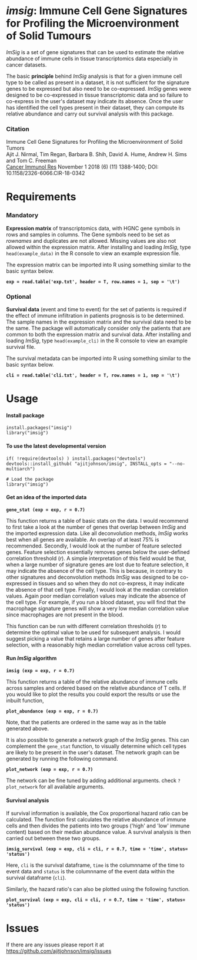 # *imsig*: Immune Cell Gene Signatures for Profiling the Microenvironment of Solid Tumours

*ImSig* is a set of gene signatures that can be used to estimate the relative abundance of immune cells in tissue transcriptomics data especially in cancer datasets.

The basic **principle** behind *ImSig* analysis is that for a given immune cell type to be called as present in a dataset, it is not sufficient for the signature genes to be expressed but also need to be co-expressed. *ImSig* genes were designed to be co-expressed in tissue transcriptomic data and so failure to co-express in the user's dataset may indicate its absence. Once the user has identified the cell types present in their dataset, they can compute its relative abundance and carry out survival analysis with this package.

### Citation
Immune Cell Gene Signatures for Profiling the Microenvironment of Solid Tumors <br>
Ajit J. Nirmal, Tim Regan, Barbara B. Shih, David A. Hume, Andrew H. Sims and Tom C. Freeman <br>
[Cancer Immunol Res](https://cancerimmunolres.aacrjournals.org/content/6/11/1388) November 1 2018 (6) (11) 1388-1400; DOI: 10.1158/2326-6066.CIR-18-0342 <br>

# Requirements
### Mandatory
**Expression matrix** of transcriptomics data, with HGNC gene symbols in rows and samples in columns. The Gene symbols need to be set as *rownames* and duplicates are not allowed. Missing values are also not allowed within the expression matrix. After installing and loading *ImSig*, type `head(example_data)` in the R console to view an example expression file.

The expression matrix can be imported into R using something similar to the basic syntax below. 

**`exp = read.table('exp.txt', header = T, row.names = 1, sep = '\t')`**

### Optional
**Survival data** (event and time to event) for the set of patients is required if the effect of immune infiltration in patients prognosis is to be determined. The sample names in the expression matrix and the survival data need to be the same. The package will automatically consider only the patients that are common to both the expression matrix and survival data. After installing and loading *ImSig*, type `head(example_cli)` in the R console to view an example survival file.

The survival metadata can be imported into R using something similar to the basic syntax below.

**`cli = read.table('cli.txt', header = T, row.names = 1, sep = '\t')`**

# Usage

#### Install package

```
install.packages("imsig")  
library("imsig")
```

#### To use the latest developmental version

```
if( !require(devtools) ) install.packages("devtools")
devtools::install_github( "ajitjohnson/imsig", INSTALL_opts = "--no-multiarch")

# Load the package
library("imsig")

```

#### Get an idea of the imported data

**`gene_stat (exp = exp, r = 0.7)`**

This function returns a table of basic stats on the data. I would recommend to first take a look at the number of genes that overlap between *ImSig* and the imported expression data. Like all deconvolution methods, *ImSig* works best when all genes are available. An overlap of at least 75% is recommended. Secondly, I would look at the number of feature selected genes. Feature selection essentially removes genes below the user-defined correlation threshold (*r*). A simple interpretation of this field would be that, when a large number of signature genes are lost due to feature selection, it may indicate the absence of the cell type. This is because, in contrary to other signatures and deconvolution methods *ImSig* was designed to be co-expressed in tissues and so when they do not co-express, it may indicate the absence of that cell type. Finally, I would look at the median correlation values. Again poor median correlation values may indicate the absence of the cell type. For example, if you run a blood dataset, you will find that the macrophage signature genes will show a very low median correlation value since macrophages are not present in the blood.

This function can be run with different correlation thresholds (*r*) to determine the optimal value to be used for subsequent analysis. I would suggest picking a value that retains a large number of genes after feature selection, with a reasonably high median correlation value across cell types.

#### Run *ImSig* algorithm

**`imsig (exp = exp, r = 0.7)`**

This function returns a table of the relative abundance of immune cells across samples and ordered based on the relative abundance of T cells. If you would like to plot the results you could export the results or use the inbuilt function,

**`plot_abundance (exp = exp, r = 0.7)`**

Note, that the patients are ordered in the same way as in the table generated above. 

It is also possible to generate a network graph of the *ImSig* genes. This can complement the `gene_stat` function, to visually determine which cell types are likely to be present in the user's dataset. The network graph can be generated by running the following command.

**`plot_network (exp = exp, r = 0.7)`**

The network can be fine tuned by adding additional arguments. check `?plot_network` for all available arguments.

#### Survival analysis

If survival information is available, the Cox proportional hazard ratio can be calculated. The function first calculates the relative abundance of immune cells and then divides the patients into two groups ('high' and 'low' immune content) based on their median abundance value. A survival analysis is then carried out between these two groups.

**`imsig_survival (exp = exp, cli = cli, r = 0.7, time = 'time', status= 'status')`**

Here, `cli` is the survival dataframe, `time` is the columnname of the time to event data and `status` is the columnname of the event data within the survival dataframe (`cli`).

Similarly, the hazard ratio's can also be plotted using the following function.

**`plot_survival (exp = exp, cli = cli, r = 0.7, time = 'time', status= 'status')`**

# Issues
If there are any issues please report it at https://github.com/ajitjohnson/imsig/issues

